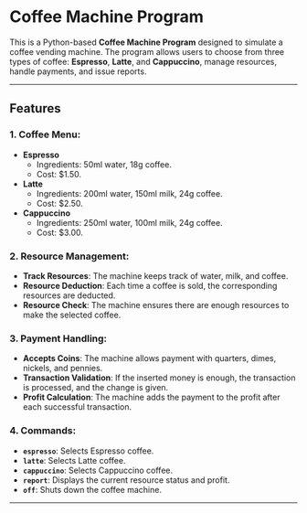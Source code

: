 # Coffee Machine Program

This is a Python-based **Coffee Machine Program** designed to simulate a coffee vending machine. The program allows users to choose from three types of coffee: **Espresso**, **Latte**, and **Cappuccino**, manage resources, handle payments, and issue reports.

---

## Features

### 1. Coffee Menu:
- **Espresso**
  - Ingredients: 50ml water, 18g coffee.
  - Cost: $1.50.
- **Latte**
  - Ingredients: 200ml water, 150ml milk, 24g coffee.
  - Cost: $2.50.
- **Cappuccino**
  - Ingredients: 250ml water, 100ml milk, 24g coffee.
  - Cost: $3.00.

### 2. Resource Management:
- **Track Resources**: The machine keeps track of water, milk, and coffee.
- **Resource Deduction**: Each time a coffee is sold, the corresponding resources are deducted.
- **Resource Check**: The machine ensures there are enough resources to make the selected coffee.

### 3. Payment Handling:
- **Accepts Coins**: The machine allows payment with quarters, dimes, nickels, and pennies.
- **Transaction Validation**: If the inserted money is enough, the transaction is processed, and the change is given.
- **Profit Calculation**: The machine adds the payment to the profit after each successful transaction.

### 4. Commands:
- **`espresso`**: Selects Espresso coffee.
- **`latte`**: Selects Latte coffee.
- **`cappuccino`**: Selects Cappuccino coffee.
- **`report`**: Displays the current resource status and profit.
- **`off`**: Shuts down the coffee machine.

---